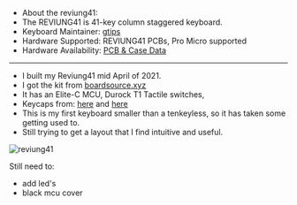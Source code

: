 * About the reviung41:
* The REVIUNG41 is 41-key column staggered keyboard.
* Keyboard Maintainer: [gtips](https://github.com/gtips)
* Hardware Supported: REVIUNG41 PCBs, Pro Micro supported
* Hardware Availability: [PCB & Case Data](https://github.com/gtips/reviung/tree/master/reviung41)
---------------------------------------------------------------------------------------------------
* I built my Reviung41 mid April of 2021.
* I got the kit from [boardsource.xyz](https://boardsource.xyz/)
* It has an Elite-C MCU, Durock T1 Tactile switches,
* Keycaps from: [here](https://mechanicalkeyboards.com/shop/index.php?l=product_detail&p=4714)
and
[here](https://mechanicalkeyboards.com/shop/index.php?l=product_detail&p=4713)
* This is my first keyboard smaller than a tenkeyless, so it has taken some getting used to.
* Still trying to get a layout that I find intuitive and useful.

![reviung41](https://github.com/tapecanvas/reviung41/blob/f97fa134da37b8568e6061c9ca0f126dec39da3a/20210420_032927.jpg)

Still need to:
* add led's
* black mcu cover
